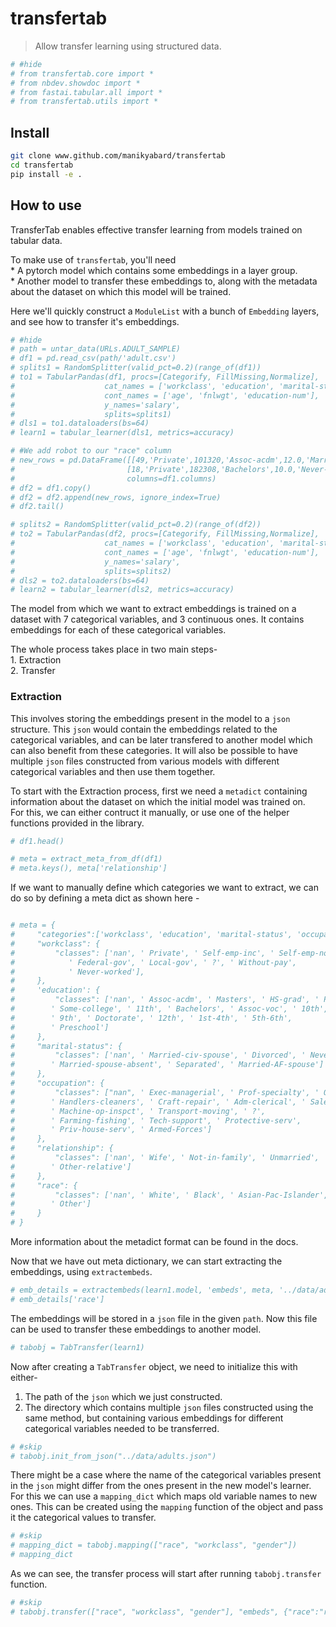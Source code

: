 # transfertab
> Allow transfer learning using structured data.


```python
# #hide
# from transfertab.core import *
# from nbdev.showdoc import *
# from fastai.tabular.all import *
# from transfertab.utils import *
```

## Install

```bash
git clone www.github.com/manikyabard/transfertab
cd transfertab
pip install -e .
```

## How to use

TransferTab enables effective transfer learning from models trained on tabular data.

To make use of `transfertab`, you'll need  
	* A pytorch model which contains some embeddings in a layer group.  
	* Another model to transfer these embeddings to, along with the metadata about the dataset on which this model will be trained.

Here we'll quickly construct a `ModuleList` with a bunch of `Embedding` layers, and see how to transfer it's embeddings.

```python
# #hide
# path = untar_data(URLs.ADULT_SAMPLE)
# df1 = pd.read_csv(path/'adult.csv')
# splits1 = RandomSplitter(valid_pct=0.2)(range_of(df1))
# to1 = TabularPandas(df1, procs=[Categorify, FillMissing,Normalize],
#                    cat_names = ['workclass', 'education', 'marital-status', 'occupation', 'relationship', 'race'],
#                    cont_names = ['age', 'fnlwgt', 'education-num'],
#                    y_names='salary',
#                    splits=splits1)
# dls1 = to1.dataloaders(bs=64)
# learn1 = tabular_learner(dls1, metrics=accuracy)

# #We add robot to our "race" column
# new_rows = pd.DataFrame([[49,'Private',101320,'Assoc-acdm',12.0,'Married-civ-spouse','Exec-managerial','Wife','Robot','Female',0,1902,40,'United-States','>=50k'],
#                         [18,'Private',182308,'Bachelors',10.0,'Never-married','?','Own-child','Other','Male',0,0,23,'United-States','<50k']],
#                         columns=df1.columns)
# df2 = df1.copy()
# df2 = df2.append(new_rows, ignore_index=True)
# df2.tail()

# splits2 = RandomSplitter(valid_pct=0.2)(range_of(df2))
# to2 = TabularPandas(df2, procs=[Categorify, FillMissing,Normalize],
#                    cat_names = ['workclass', 'education', 'marital-status', 'occupation', 'relationship', 'race'],
#                    cont_names = ['age', 'fnlwgt', 'education-num'],
#                    y_names='salary',
#                    splits=splits2)
# dls2 = to2.dataloaders(bs=64)
# learn2 = tabular_learner(dls2, metrics=accuracy)


```

The model from which we want to extract embeddings is trained on a dataset with 7 categorical variables, and 3 continuous ones. It contains embeddings for each of these categorical variables.

The whole process takes place in two main steps-  
	1. Extraction  
	2. Transfer


### Extraction
This involves storing the embeddings present in the model to a `json` structure. This `json` would contain the embeddings related to the categorical variables, and can be later transfered to another model which can also benefit from these categories. It will also be possible to have multiple `json` files constructed from various models with different categorical variables and then use them together.

To start with the Extraction process, first we need a `metadict` containing information about the dataset on which the initial model was trained on.  
For this, we can either contruct it manually, or use one of the helper functions provided in the library.

```python
# df1.head()
```

```python
# meta = extract_meta_from_df(df1)
# meta.keys(), meta['relationship']
```

If we want to manually define which categories we want to extract, we can do so by defining a meta dict as shown here -

```python

# meta = {
#     "categories":['workclass', 'education', 'marital-status', 'occupation', 'relationship', 'race'],
#     "workclass": {
#         "classes": ['nan', ' Private', ' Self-emp-inc', ' Self-emp-not-inc', ' State-gov',
#            ' Federal-gov', ' Local-gov', ' ?', ' Without-pay',
#            ' Never-worked'],
#     },
#     'education': {
#         "classes": ['nan', ' Assoc-acdm', ' Masters', ' HS-grad', ' Prof-school', ' 7th-8th',
#        ' Some-college', ' 11th', ' Bachelors', ' Assoc-voc', ' 10th',
#        ' 9th', ' Doctorate', ' 12th', ' 1st-4th', ' 5th-6th',
#        ' Preschool']
#     },
#     "marital-status": {
#         "classes": ['nan', ' Married-civ-spouse', ' Divorced', ' Never-married', ' Widowed',
#        ' Married-spouse-absent', ' Separated', ' Married-AF-spouse']
#     },
#     "occupation": {
#         "classes": ["nan", ' Exec-managerial', ' Prof-specialty', ' Other-service',
#        ' Handlers-cleaners', ' Craft-repair', ' Adm-clerical', ' Sales',
#        ' Machine-op-inspct', ' Transport-moving', ' ?',
#        ' Farming-fishing', ' Tech-support', ' Protective-serv',
#        ' Priv-house-serv', ' Armed-Forces']
#     },
#     "relationship": {
#         "classes": ['nan', ' Wife', ' Not-in-family', ' Unmarried', ' Husband', ' Own-child',
#        ' Other-relative']
#     },
#     "race": {
#         "classes": ['nan', ' White', ' Black', ' Asian-Pac-Islander', ' Amer-Indian-Eskimo',
#        ' Other']
#     }
# }
```

More information about the metadict format can be found in the docs.

Now that we have out meta dictionary, we can start extracting the embeddings, using `extractembeds`.

```python
# emb_details = extractembeds(learn1.model, 'embeds', meta, '../data/adult.json')
# emb_details['race']
```

The embeddings will be stored in a `json` file in the given `path`. Now this file can be used to transfer these embeddings to another model.

```python
# tabobj = TabTransfer(learn1)
```

Now after creating a `TabTransfer` object, we need to initialize this with either-  
1. The path of the `json` which we just constructed.
2. The directory which contains multiple `json` files constructed using the same method, but containing various embeddings for different categorical variables needed to be transferred.

```python
# #skip
# tabobj.init_from_json("../data/adults.json")
```

There might be a case where the name of the categorical variables present in the `json` might differ from the ones present in the new model's learner. For this we can use a `mapping_dict` which maps old variable names to new ones. This can be created using the `mapping` function of the object and pass it the categorical values to transfer.

```python
# #skip
# mapping_dict = tabobj.mapping(["race", "workclass", "gender"])
# mapping_dict
```

As we can see, the transfer process will start after running `tabobj.transfer` function.

```python
# #skip
# tabobj.transfer(["race", "workclass", "gender"], "embeds", {"race":"race", "workclass": "workclass", "gender":"sex"}, verbose = True)
```
